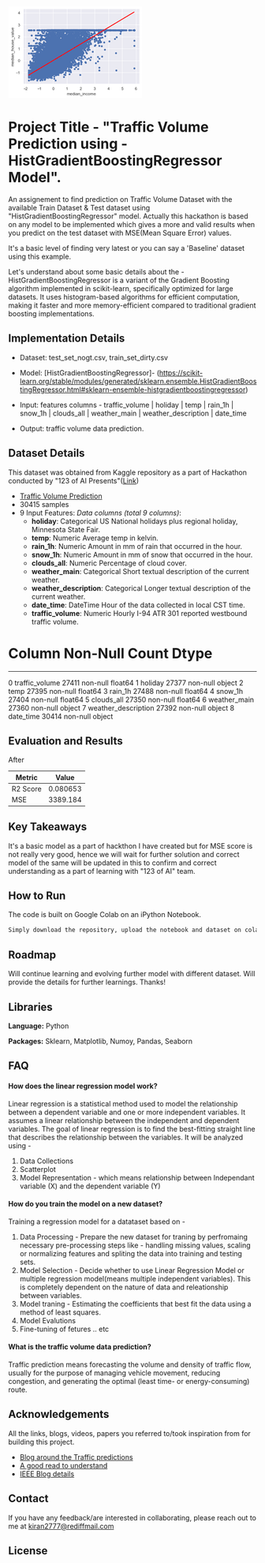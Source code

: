 
![Logo](https://github.com/kiranjorwekar/Linear-Regression-using-California-Dataset/blob/main/Linear_Regression_using_CalHousingData.jpg)


# Project Title - "Traffic Volume Prediction using - HistGradientBoostingRegressor Model".

An assignement to find prediction on Traffic Volume Dataset with the available Train Dataset & Test dataset using "HistGradientBoostingRegressor" model. Actually this hackathon is based on any model to be implemented which gives a more and valid results when you predict on the test dataset with MSE(Mean Square Error) values.

It's a basic level of finding very latest or you can say a 'Baseline' dataset using this example.

Let's understand about some basic details about the - HistGradientBoostingRegressor is a variant of the Gradient Boosting algorithm implemented in scikit-learn, specifically optimized for large datasets. It uses histogram-based algorithms for efficient computation, making it faster and more memory-efficient compared to traditional gradient boosting implementations.


## Implementation Details

- Dataset: test_set_nogt.csv, train_set_dirty.csv
- Model: [HistGradientBoostingRegressor]- (https://scikit-learn.org/stable/modules/generated/sklearn.ensemble.HistGradientBoostingRegressor.html#sklearn-ensemble-histgradientboostingregressor)
- Input: features columns - traffic_volume | holiday |	temp | rain_1h | snow_1h | clouds_all | weather_main | weather_description | date_time

- Output: traffic volume data prediction.

## Dataset Details

This dataset was obtained from Kaggle repository as a part of Hackathon conducted by "123 of AI Presents"([Link](https://www.kaggle.com/competitions/123ofai-predict-the-traffic-volume))


- [Traffic Volume Prediction](https://scikit-learn.org/stable/modules/generated/sklearn.ensemble.HistGradientBoostingRegressor.html#sklearn-ensemble-histgradientboostingregressor)
- 30415 samples
- 9 Input Features: *Data columns (total 9 columns)*:  
	* **holiday**: Categorical US National holidays plus regional holiday, Minnesota State Fair.  
	* **temp**: Numeric Average temp in kelvin.   
	* **rain_1h**: Numeric Amount in mm of rain that occurred in the hour.  
	* **snow_1h**: Numeric Amount in mm of snow that occurred in the hour.    
	* **clouds_all**: Numeric Percentage of cloud cover.   
	* **weather_main**: Categorical Short textual description of the current weather.  
	* **weather_description**: Categorical Longer textual description of the current weather.  
	* **date_time**: DateTime Hour of the data collected in local CST time.   
	* **traffic_volume**: Numeric Hourly I-94 ATR 301 reported westbound traffic volume.   
	
 #   Column               Non-Null Count  Dtype  
---  ------               --------------  -----  
 0   traffic_volume       27411 non-null  float64
 1   holiday              27377 non-null  object 
 2   temp                 27395 non-null  float64
 3   rain_1h              27488 non-null  float64
 4   snow_1h              27404 non-null  float64
 5   clouds_all           27350 non-null  float64
 6   weather_main         27360 non-null  object 
 7   weather_description  27392 non-null  object 
 8   date_time            30414 non-null  object

## Evaluation and Results
After 

| Metric        | Value         |
| ------------- | ------------- |
| R2 Score      | 0.080653      |
| MSE           | 3389.184      |
 

## Key Takeaways

It's a basic model as a part of hackthon I have created but for MSE score is not really very good, hence we will wait for further solution and correct model of the same will be updated in this to confirm and correct understanding as a part of learning with "123 of AI" team.


## How to Run

The code is built on Google Colab on an iPython Notebook. 

```bash
Simply download the repository, upload the notebook and dataset on colab, and hit play!
```


## Roadmap

Will continue learning and evolving further model with different dataset. Will provide the details for further learnings. Thanks!


## Libraries 

**Language:** Python

**Packages:** Sklearn, Matplotlib, Numoy, Pandas, Seaborn


## FAQ

#### How does the linear regression model work?

Linear regression is a statistical method used to model the relationship between a dependent variable and one or more independent variables. It assumes a linear relationship between the independent and dependent variables. The goal of linear regression is to find the best-fitting straight line that describes the relationship between the variables.
It will be analyzed using - 
1. Data Collections
2. Scatterplot
3. Model Representation - which means relationship between Independant variable (X) and the dependent variable (Y)

#### How do you train the model on a new dataset?

Training a regression model for a datataset based on -
1. Data Processing - Prepare the new dataset for traning by perfromaing necessary pre-processing steps like -  handling missing values, scaling or normalizing features and spliting the data into training and testing sets.
2. Model Selection - Decide whether to use Linear Regression Model or multiple regression model(means multiple independent variables). This is completely dependent on the nature of data and releationship between variables.
3. Model traning - Estimating the coefficients that best fit the data using a method of least squares.
4. Model Evalutions
5. Fine-tuning of fetures .. etc 

#### What is the traffic volume data prediction?

Traffic prediction means forecasting the volume and density of traffic flow, usually for the purpose of managing vehicle movement, reducing congestion, and generating the optimal (least time- or energy-consuming) route.


## Acknowledgements

All the links, blogs, videos, papers you referred to/took inspiration from for building this project. 

 - [Blog around the Traffic predictions](https://www.altexsoft.com/blog/traffic-prediction/)
 - [A good read to understand](https://www.mdpi.com/2076-3417/14/6/2285)
 - [IEEE Blog details](https://ieeexplore.ieee.org/document/8853429)


## Contact

If you have any feedback/are interested in collaborating, please reach out to me at kiran2777@rediffmail.com


## License



